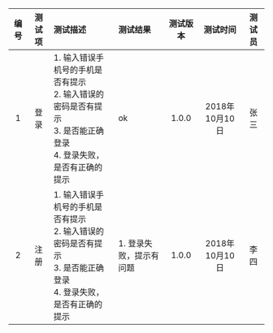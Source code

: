 | 编号 | 测试项 | 测试描述 | 测试结果 | 测试版本 | 测试时间 | 测试员 |
| :-: | :-: | :- | :- | :-: | :-: | :-: |
| 1 | 登录 | 1. 输入错误手机号的手机是否有提示<br>2. 输入错误的密码是否有提示<br>3. 是否能正确登录<br>4. 登录失败，是否有正确的提示 | ok | 1.0.0 | 2018年10月10日 | 张三 |
| 2 | 注册 | 1. 输入错误手机号的手机是否有提示<br>2. 输入错误的密码是否有提示<br>3. 是否能正确登录<br>4. 登录失败，是否有正确的提示 | 1. 登录失败，提示有问题 | 1.0.0 | 2018年10月10日 | 李四 |
